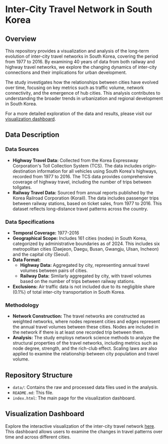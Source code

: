 # Inter-City Travel Network in South Korea

## Overview
This repository provides a visualization and analysis of the long-term evolution of inter-city travel networks in South Korea, covering the period from 1977 to 2016. By examining 40 years of data from both railway and highway travel networks, we explore the changing dynamics of inter-city connections and their implications for urban development.

The study investigates how the relationships between cities have evolved over time, focusing on key metrics such as traffic volume, network connectivity, and the emergence of hub cities. This analysis contributes to understanding the broader trends in urbanization and regional development in South Korea.

For a more detailed exploration of the data and results, please visit our [visualization dashboard](http://urban-research.github.io/inter-city-travel-network).

## Data Description

### Data Sources
- **Highway Travel Data:** Collected from the Korea Expressway Corporation's Toll Collection System (TCS). The data includes origin-destination information for all vehicles using South Korea's highways, recorded from 1977 to 2016. The TCS data provides comprehensive coverage of highway travel, including the number of trips between tollgates.
- **Railway Travel Data:** Sourced from annual reports published by the Korea Railroad Corporation (Korail). The data includes passenger trips between railway stations, based on ticket sales, from 1977 to 2016. This dataset reflects long-distance travel patterns across the country.

### Data Specifications
- **Temporal Coverage:** 1977-2016
- **Geographical Scope:** Includes 161 cities (nodes) in South Korea, categorized by administrative boundaries as of 2024. This includes six metropolitan cities (Daejeon, Daegu, Busan, Gwangju, Ulsan, Incheon) and the capital city (Seoul).
- **Data Format:**
  - **Highway Data:** Aggregated by city, representing annual travel volumes between pairs of cities.
  - **Railway Data:** Similarly aggregated by city, with travel volumes based on the number of trips between railway stations.
- **Exclusions:** Air traffic data is not included due to its negligible share (0.1%) of total inter-city transportation in South Korea.

### Methodology
- **Network Construction:** The travel networks are constructed as weighted networks, where nodes represent cities and edges represent the annual travel volumes between these cities. Nodes are included in the network if there is at least one recorded trip between them.
- **Analysis:** The study employs network science methods to analyze the structural properties of the travel networks, including metrics such as node degree, strength, and the rich-club effect. Scaling laws are also applied to examine the relationship between city population and travel volume.

## Repository Structure
- `data/`: Contains the raw and processed data files used in the analysis.
- `README.md`: This file.
- `index.html`: The main page for the visualization dashboard.

## Visualization Dashboard
Explore the interactive visualization of the inter-city travel network [here](http://urban-research.github.io/inter-city-travel-network). This dashboard allows users to examine the changes in travel patterns over time and across different cities.
